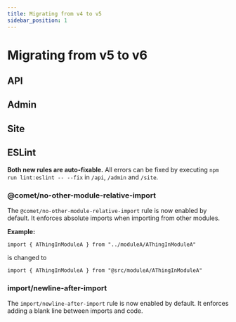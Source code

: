 ```yaml
---
title: Migrating from v4 to v5
sidebar_position: 1
---
```


# Migrating from v5 to v6

## API


## Admin


## Site


## ESLint

**Both new rules are auto-fixable.** All errors can be fixed by executing `npm run lint:eslint -- --fix` in `/api`, `/admin` and `/site`.

### @comet/no-other-module-relative-import

The `@comet/no-other-module-relative-import` rule is now enabled by default. It enforces absolute imports when importing from other modules.

**Example:**

`import { AThingInModuleA } from "../moduleA/AThingInModuleA"`

is changed to 

`import { AThingInModuleA } from "@src/moduleA/AThingInModuleA"`

### import/newline-after-import

The `import/newline-after-import` rule is now enabled by default. It enforces adding a blank line between imports and code.

